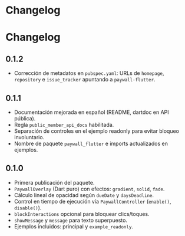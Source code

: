 # Changelog
# Changelog

## 0.1.2
- Corrección de metadatos en `pubspec.yaml`: URLs de `homepage`, `repository` e `issue_tracker` apuntando a `paywall-flutter`.

## 0.1.1
- Documentación mejorada en español (README, dartdoc en API pública).
- Regla `public_member_api_docs` habilitada.
- Separación de controles en el ejemplo readonly para evitar bloqueo involuntario.
- Nombre de paquete `paywall_flutter` e imports actualizados en ejemplos.

## 0.1.0
- Primera publicación del paquete.
- `PaywallOverlay` (Dart puro) con efectos: `gradient`, `solid`, `fade`.
- Cálculo lineal de opacidad según `dueDate` y `daysDeadline`.
- Control en tiempo de ejecución vía `PaywallController` (`enable()`, `disable()`).
- `blockInteractions` opcional para bloquear clics/toques.
- `showMessage` y `message` para texto superpuesto.
- Ejemplos incluidos: principal y `example_readonly`.
